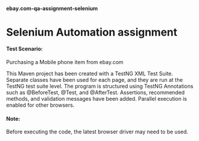 #### ebay.com-qa-assignment-selenium

# Selenium Automation assignment

#### Test Scenario: 

Purchasing a Mobile phone item from ebay.com 

This Maven project has been created with a TestNG XML Test Suite. Separate classes have been used for each page, and they are run at the TestNG test suite level. The program is structured using TestNG Annotations such as @BeforeTest, @Test, and @AfterTest. Assertions, recommended methods, and validation messages have been added. Parallel execution is enabled for other browsers.

#### Note:

Before executing the code, the latest browser driver may need to be used.
